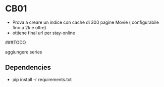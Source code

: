 # CB01
 - Prova a creare un indice con cache di 300 pagine Movie ( configurabile fino a 2k e oltre)
 - ottiene final url per stay-online

###TODO 

aggiungere series

## Dependencies

- pip install -r requirements.txt

